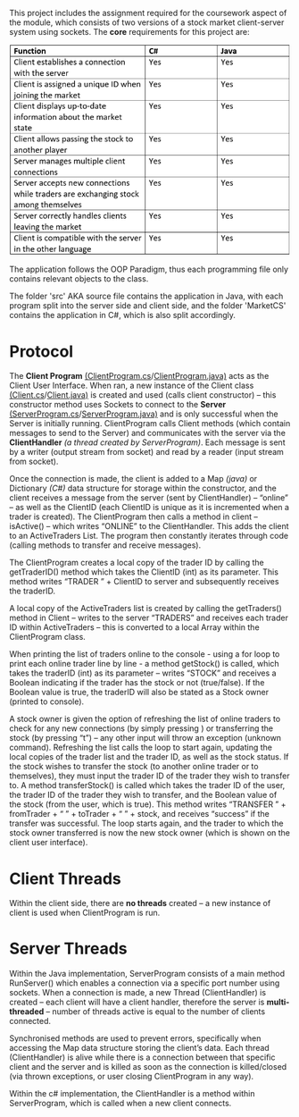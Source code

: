 This project includes the assignment required for the coursework aspect of the module, which consists of two versions of a stock market client-server system using sockets.
The **core** requirements for this project are:

![](screenshot.2431.png)

The application follows the OOP Paradigm, thus each programming file only contains relevant objects to the class.

The folder 'src' AKA source file contains the application in Java, with each program split into the server side and client side, and the folder 'MarketCS' contains the application in C#, which is also split accordingly.

# Protocol
The **Client Program** [(ClientProgram.cs]()/[ClientProgram.java)]() acts as the Client User Interface. When ran, a new instance of the Client class [(Client.cs]()/[Client.java)]() is created and used (calls client constructor) – this constructor method uses Sockets to connect to the **Server** [(ServerProgram.cs]()/[ServerProgram.java)]() and is only successful when the Server is initially running. ClientProgram calls Client methods (which contain messages to send to the Server) and communicates with the server via the **ClientHandler** *(a thread created by ServerProgram)*. Each message is sent by a writer (output stream from socket) and read by a reader (input stream from socket).

Once the connection is made, the client is added to a Map *(java)* or Dictionary *(C#)* data structure for storage within the constructor, and the client receives a message from the server (sent by ClientHandler) – “online” – as well as the ClientID (each ClientID is unique as it is incremented when a trader is created). The ClientProgram then calls a method in client – isActive() – which writes “ONLINE” to the ClientHandler. This adds the client to an ActiveTraders List. The program then constantly iterates through code (calling methods to transfer and receive messages).

The ClientProgram creates a local copy of the trader ID by calling the getTraderID() method which takes the ClientID (int) as its parameter. This method writes “TRADER ” + ClientID to server and subsequently receives the traderID.

A local copy of the ActiveTraders list is created by calling the getTraders() method in Client – writes to the server “TRADERS” and receives each trader ID within ActiveTraders – this is converted to a local Array within the ClientProgram class. 

When printing the list of traders online to the console - using a for loop to print each online trader line by line - a method getStock() is called, which takes the traderID (int) as its parameter – writes “STOCK” and receives a Boolean indicating if the trader has the stock or not (true/false). If the Boolean value is true, the traderID will also be stated as a Stock owner (printed to console). 

A stock owner is given the option of refreshing the list of online traders to check for any new connections (by simply pressing <Enter Button>) or transferring the stock (by pressing “t”) – any other input will throw an exception (unknown command). Refreshing the list calls the loop to start again, updating the local copies of the trader list and the trader ID, as well as the stock status. If the stock wishes to transfer the stock (to another online trader or to themselves), they must input the trader ID of the trader they wish to transfer to. A method transferStock() is called which takes the trader ID of the user, the trader ID of the trader they wish to transfer, and the Boolean value of the stock (from the user, which is true). This method writes “TRANSFER ” + fromTrader + “ ” + toTrader + “ ” + stock, and receives “success” if the transfer was successful. 
The loop starts again, and the trader to which the stock owner transferred is now the new stock owner (which is shown on the client user interface).
  
# Client Threads
  
Within the client side, there are **no threads** created – a new instance of client is used when ClientProgram is run. 
  
# Server Threads
Within the Java implementation, ServerProgram consists of a main method RunServer() which enables a connection via a specific port number using sockets. When a connection is made, a new Thread (ClientHandler) is created – each client will have a client handler, therefore the server is **multi-threaded** – number of threads active is equal to the number of clients connected.
  
Synchronised methods are used to prevent errors, specifically when accessing the Map data structure storing the client’s data. 
Each thread (ClientHandler) is alive while there is a connection between that specific client and the server and is killed as soon as the connection is killed/closed (via thrown exceptions, or user closing ClientProgram in any way).

Within the c# implementation, the ClientHandler is a method within ServerProgram, which is called when a new client connects.
